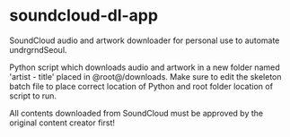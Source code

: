# soundcloud-dl-app
SoundCloud audio and artwork downloader for personal use to automate undrgrndSeoul.

Python script which downloads audio and artwork in a new folder named 'artist - title' placed in @root@/downloads.
Make sure to edit the skeleton batch file to place correct location of Python and root folder location of script to run.

All contents downloaded from SoundCloud must be approved by the original content creator first!
